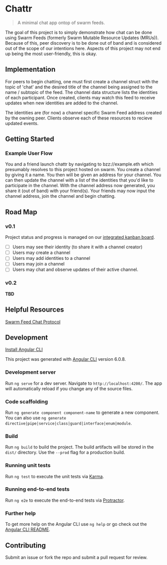 # Chattr
>A minimal chat app ontop of swarm feeds.

The goal of this project is to simply demonstrate how chat can be done using Swarm Feeds (formerly Swarm Mutable Resource Updates (MRUs)). Because of this, peer discovery is to be done out of band and is considered out of the scope of our intentions here. Aspects of this project may not end up being the most user-friendly, this is okay.

## Implementation

For peers to begin chatting, one must first create a channel struct with the topic of 'chat' and the desired title of the channel being assigned to the name / subtopic of the feed. The channel data structure lists the identities of each participant. Once created, clients may watch this feed to receive updates when new identities are added to the channel.

The identities are (for now) a channel specific Swarm Feed address created by the owning peer. Clients observe each of these resources to recieve updated events.

## Getting Started
### Example User Flow
You and a friend launch chattr by navigating to bzz://example.eth which presumably resolves to this project hosted on swarm. You create a channel by giving it a name. You then will be given an address for your channel. You can then update the channel with a list of the identities that you'd like to participate in the channel. With the channel address now generated, you share it (out of band) with your friend(s). Your friends may now input the channel address, join the channel and begin chatting. 

## Road Map
### v0.1 
Project status and progress is managed on our [integrated kanban board](https://github.com/MainframeHQ/chattr/projects/1).
- [ ] Users may see their identity (to share it with a channel creator)
- [ ] Users may create a channel
- [ ] Users may add identities to a channel
- [ ] Users may join a channel
- [ ] Users may chat and observe updates of their active channel.
### v0.2
**TBD**


## Helpful Resources
[Swarm Feed Chat Protocol](https://hackmd.io/s/HJf7j5cb7)
  

## Development
[Install Angular CLI](https://github.com/angular/angular-cli/blob/master/packages/angular/cli/README.md#installation)

This project was generated with [Angular CLI](https://github.com/angular/angular-cli) version 6.0.8.

### Development server

Run `ng serve` for a dev server. Navigate to `http://localhost:4200/`. The app will automatically reload if you change any of the source files.

### Code scaffolding

Run `ng generate component component-name` to generate a new component. You can also use `ng generate directive|pipe|service|class|guard|interface|enum|module`.

### Build

Run `ng build` to build the project. The build artifacts will be stored in the `dist/` directory. Use the `--prod` flag for a production build.

### Running unit tests

Run `ng test` to execute the unit tests via [Karma](https://karma-runner.github.io).

### Running end-to-end tests

Run `ng e2e` to execute the end-to-end tests via [Protractor](http://www.protractortest.org/).

### Further help

To get more help on the Angular CLI use `ng help` or go check out the [Angular CLI README](https://github.com/angular/angular-cli/blob/master/README.md).


## Contributing

Submit an issue or fork the repo and submit a pull request for review.
